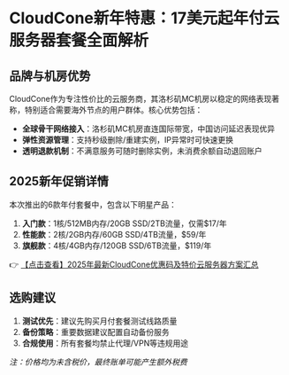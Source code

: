 # CloudCone新年特惠：17美元起年付云服务器套餐全面解析

## 品牌与机房优势
CloudCone作为专注性价比的云服务商，其洛杉矶MC机房以稳定的网络表现著称，特别适合需要海外节点的用户群体。核心优势包括：

- **全球骨干网络接入**：洛杉矶MC机房直连国际带宽，中国访问延迟表现优异
- **弹性资源管理**：支持秒级删除/重建实例，IP异常时可快速更换
- **透明退款机制**：不满意服务可随时删除实例，未消费余额自动退回账户

## 2025新年促销详情
本次推出的6款年付套餐中，包含以下明星产品：

1. **入门款**：1核/512MB内存/20GB SSD/2TB流量，仅需$17/年
2. **性能款**：2核/2GB内存/60GB SSD/4TB流量，$59/年
3. **旗舰款**：4核/4GB内存/120GB SSD/6TB流量，$119/年

👉 [【点击查看】2025年最新CloudCone优惠码及特价云服务器方案汇总](https://bit.ly/Cloudcone)

## 选购建议
1. **测试优先**：建议先购买月付套餐测试线路质量
2. **备份策略**：重要数据建议配置自动备份服务
3. **合规使用**：所有套餐均禁止代理/VPN等违规用途

*注：价格均为未含税价，最终账单可能产生额外税费*
